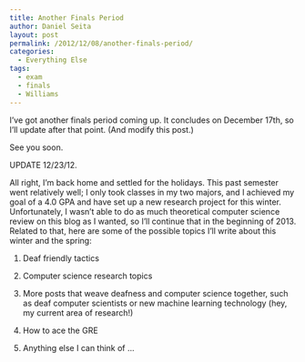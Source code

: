 ```yaml
---
title: Another Finals Period
author: Daniel Seita
layout: post
permalink: /2012/12/08/another-finals-period/
categories:
  - Everything Else
tags:
  - exam
  - finals
  - Williams
---
```

I&#8217;ve got another finals period coming up. It concludes on December 17th, so I&#8217;ll update after that point. (And modify this post.)

See you soon.

UPDATE 12/23/12.

All right, I&#8217;m back home and settled for the holidays. This past semester went relatively well; I only took classes in my two majors, and I achieved my goal of a 4.0 GPA and have set up a new research project for this winter. Unfortunately, I wasn&#8217;t able to do as much theoretical computer science review on this blog as I wanted, so I&#8217;ll continue that in the beginning of 2013. Related to that, here are some of the possible topics I&#8217;ll write about this winter and the spring:

1. Deaf friendly tactics

2. Computer science research topics

3. More posts that weave deafness and computer science together, such as deaf computer scientists or new machine learning technology (hey, my current area of research!)

4. How to ace the GRE

5. Anything else I can think of &#8230;